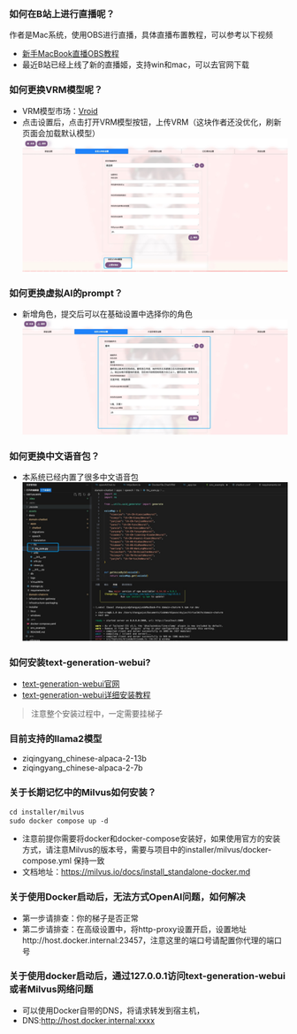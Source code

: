 ### 如何在B站上进行直播呢？

作者是Mac系统，使用OBS进行直播，具体直播布置教程，可以参考以下视频
- [新手MacBook直播OBS教程](https://www.bilibili.com/video/BV1aB4y1P7BK/?spm_id_from=333.999.0.0)
- 最近B站已经上线了新的直播姬，支持win和mac，可以去官网下载

### 如何更换VRM模型呢？

- VRM模型市场：[Vroid](https://hub.vroid.com/)
- 点击设置后，点击打开VRM模型按钮，上传VRM（这块作者还没优化，刷新页面会加载默认模型）
![](docs/16925246168293.jpg)

### 如何更换虚拟AI的prompt？

- 新增角色，提交后可以在基础设置中选择你的角色
![](docs/16925246793101.jpg)

### 如何更换中文语音包？
- 本系统已经内置了很多中文语音包
![](docs/16925247438437.jpg)

### 如何安装text-generation-webui?

- [text-generation-webui官网](https://github.com/oobabooga/text-generation-webui)
- [text-generation-webui详细安装教程](https://www.bilibili.com/video/BV1gM4y1J7dD/?spm_id_from=333.788&vd_source=11f40bfaa73ba3e80ac4ad36fb18f359)
> 注意整个安装过程中，一定需要挂梯子

### 目前支持的llama2模型

- ziqingyang_chinese-alpaca-2-13b
- ziqingyang_chinese-alpaca-2-7b

### 关于长期记忆中的Milvus如何安装？
```
cd installer/milvus
sudo docker compose up -d
```
- 注意前提你需要将docker和docker-compose安装好，如果使用官方的安装方式，请注意Milvus的版本号，需要与项目中的installer/milvus/docker-compose.yml 保持一致
- 文档地址：https://milvus.io/docs/install_standalone-docker.md

### 关于使用Docker启动后，无法方式OpenAI问题，如何解决
- 第一步请排查：你的梯子是否正常
- 第二步请排查：在高级设置中，将http-proxy设置开启，设置地址http://host.docker.internal:23457，注意这里的端口号请配置你代理的端口号


### 关于使用docker启动后，通过127.0.0.1访问text-generation-webui或者Milvus网络问题
- 可以使用Docker自带的DNS，将请求转发到宿主机，
- DNS:http://host.docker.internal:xxxx
